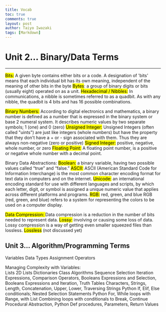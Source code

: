 ```yaml
---
title: Vocab
toc: true
comments: true
layout: post
author: Taiyo Iwazaki
tags: [Markdown]
---
```


# Unit 2… Binary/Data Terms
---------------


<mark>Bits:</mark> A given byte contains either bits or a code. A designation of 'bits' means that each individual bit has its own meaning, independent of the meaning of other bits in the byte
<mark>Bytes</mark>: a group of binary digits or bits (usually eight) operated on as a unit.
<mark>Hexadecimal / Nibbles:</mark> In communications, a nibble is sometimes referred to as a quadbit. As with any nibble, the quadbit is 4 bits and has 16 possible combinations.

<mark>Binary Numbers:</mark> According to digital electronics and mathematics, a binary number is defined as a number that is expressed in the binary system or base 2 numeral system. It describes numeric values by two separate symbols; 1 (one) and 0 (zero)
<mark>Unsigned Integer:</mark> Unsigned Integers (often called "uints") are just like integers (whole numbers) but have the property that they don't have a + or - sign associated with them. Thus they are always non-negative (zero or positive)
<mark>Signed Integer:</mark> positive, negative, whole number, or zero
<mark>Floating Point:</mark> A floating point number, is a positive or negative whole number with a decimal point.

Binary Data Abstractions: 
<mark>Boolean:</mark> a binary variable, having two possible values called “true” and “false.”
<mark>ASCII:</mark> ASCII (American Standard Code for Information Interchange) is the most common character encoding format for text data in computers and on the internet.
<mark>Unicode:</mark> an international encoding standard for use with different languages and scripts, by which each letter, digit, or symbol is assigned a unique numeric value that applies across different platforms and programs.
<mark>RGB:</mark>
red, green, and blue
RGB (red, green, and blue) refers to a system for representing the colors to be used on a computer display. 

<mark>Data Compression: </mark>Data compression is a reduction in the number of bits needed to represent data.
<mark>Lossy:</mark> involving or causing some loss of data. Lossy compression is a way of getting even smaller squeezed files than lossless. 
<mark>Lossless</mark> (not discussed yet)

Unit 3… Algorithm/Programming Terms
-------------------
Variables
Data Types
Assignment Operators

Managing Complexity with Variables:  
Lists
2D Lists
Dictionaries
Class
Algorithms
Sequence
Selection
Iteration
Expressions, Comparison Operators, Booleans Expressions and Selection, Booleans Expressions and Iteration, Truth Tables
Characters, Strings, Length, Concatenation, Upper, Lower, Traversing Strings
Python If, Elif, Else conditionals; Nested Selection Statements
Python For, While loops with Range, with List
Combining loops with conditionals to Break, Continue
Procedural Abstraction, Python Def procedures, Parameters, Return Values